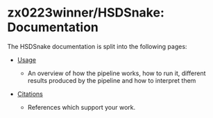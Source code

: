 # zx0223winner/HSDSnake: Documentation

The HSDSnake documentation is split into the following pages:

- [Usage](usage.md)
  - An overview of how the pipeline works, how to run it, different results produced by the pipeline and how to interpret them

- [Citations](citations.md)
  - References which support your work.
